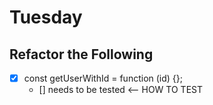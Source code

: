 # Tuesday

## Refactor the Following

- [x] const getUserWithId = function (id) {};
  - [] needs to be tested <-- HOW TO TEST

<!-- - [x] const addUser = function (user) {}; -->

<!-- - [x] const getUserWithEmail = function (email) {};
  1. Accepts an email address and will return a promise.
  2. The promise should resolve with a user object with the given email address, or null if that user does not exist.

  - Driver:

    {
    id: 1,
    name: 'Jerry Seinfeld',
    email: 'jb555@qmail.com',
    password: '$2a$10$FB/BOAVhpuLvpOREQVmvmezD4ED/.JBIDRh70tGevYzYzQgFId2u.'
  },
  {
    id: 2,
    name: 'Tony Soprano',
    email: 'tony_tony@qmail.com',
    password: '$2a$10$FB/BOAVhpuLvpOREQVmvmezD4ED/.JBIDRh70tGevYzYzQgFId2u.'
  }, -->
